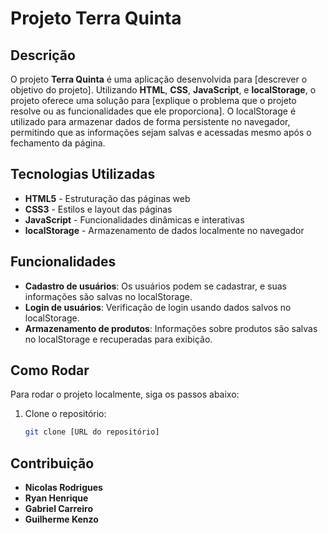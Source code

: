 # Projeto Terra Quinta

## Descrição

O projeto **Terra Quinta** é uma aplicação desenvolvida para [descrever o objetivo do projeto]. Utilizando **HTML**, **CSS**, **JavaScript**, e **localStorage**, o projeto oferece uma solução para [explique o problema que o projeto resolve ou as funcionalidades que ele proporciona]. O localStorage é utilizado para armazenar dados de forma persistente no navegador, permitindo que as informações sejam salvas e acessadas mesmo após o fechamento da página.

## Tecnologias Utilizadas

- **HTML5** - Estruturação das páginas web
- **CSS3** - Estilos e layout das páginas
- **JavaScript** - Funcionalidades dinâmicas e interativas
- **localStorage** - Armazenamento de dados localmente no navegador

## Funcionalidades

- **Cadastro de usuários**: Os usuários podem se cadastrar, e suas informações são salvas no localStorage.
- **Login de usuários**: Verificação de login usando dados salvos no localStorage.
- **Armazenamento de produtos**: Informações sobre produtos são salvas no localStorage e recuperadas para exibição.

## Como Rodar

Para rodar o projeto localmente, siga os passos abaixo:

1. Clone o repositório:
   ```bash
   git clone [URL do repositório]

## Contribuição

- **Nicolas Rodrigues**
- **Ryan Henrique**
- **Gabriel Carreiro**
- **Guilherme Kenzo**
